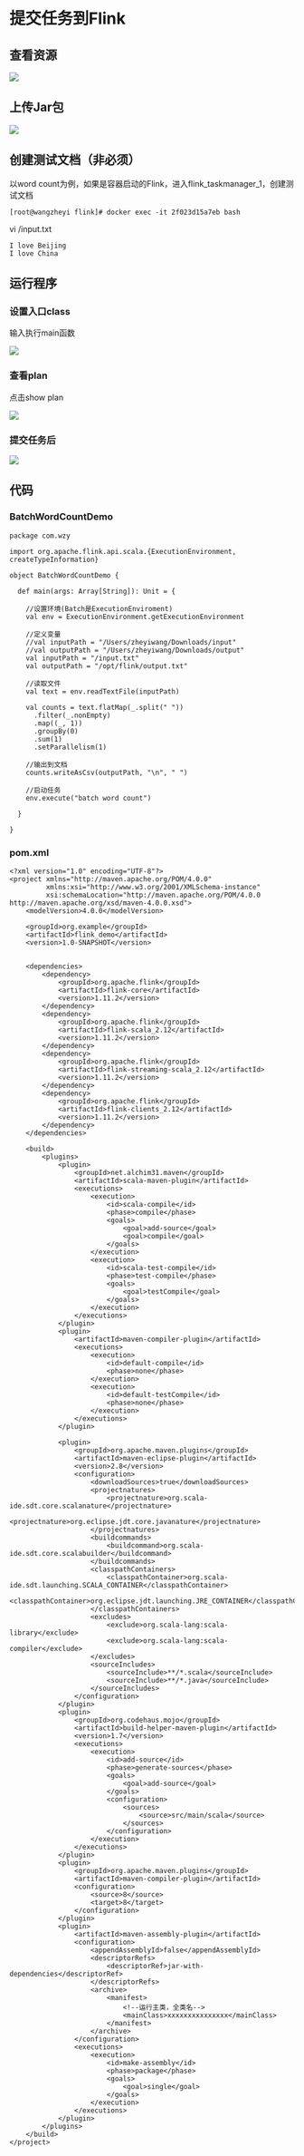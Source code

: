 # 提交任务到Flink

## 查看资源

![](Images/1.png)

## 上传Jar包

![](Images/2.png)

## 创建测试文档（非必须）
以word count为例，如果是容器启动的Flink，进入flink_taskmanager_1，创建测试文档

	[root@wangzheyi flink]# docker exec -it 2f023d15a7eb bash

vi /input.txt

	I love Beijing 
	I love China
	
	
## 运行程序

### 设置入口class

输入执行main函数

![](Images/3.png)


### 查看plan

点击show plan

![](Images/4.png)


### 提交任务后

![](Images/5.png)


## 代码

### BatchWordCountDemo

	package com.wzy
	
	import org.apache.flink.api.scala.{ExecutionEnvironment, createTypeInformation}
	
	object BatchWordCountDemo {
	
	  def main(args: Array[String]): Unit = {
	
	    //设置环境(Batch是ExecutionEnviroment)
	    val env = ExecutionEnvironment.getExecutionEnvironment
	
	    //定义变量
	    //val inputPath = "/Users/zheyiwang/Downloads/input"
	    //val outputPath = "/Users/zheyiwang/Downloads/output"
	    val inputPath = "/input.txt"
	    val outputPath = "/opt/flink/output.txt"
	
	    //读取文件
	    val text = env.readTextFile(inputPath)
	
	    val counts = text.flatMap(_.split(" "))
	      .filter(_.nonEmpty)
	      .map((_, 1))
	      .groupBy(0)
	      .sum(1)
	      .setParallelism(1)
	
	    //输出到文档
	    counts.writeAsCsv(outputPath, "\n", " ")
	
	    //启动任务
	    env.execute("batch word count")
	
	  }
	
	}

### pom.xml

	<?xml version="1.0" encoding="UTF-8"?>
	<project xmlns="http://maven.apache.org/POM/4.0.0"
	         xmlns:xsi="http://www.w3.org/2001/XMLSchema-instance"
	         xsi:schemaLocation="http://maven.apache.org/POM/4.0.0 http://maven.apache.org/xsd/maven-4.0.0.xsd">
	    <modelVersion>4.0.0</modelVersion>
	
	    <groupId>org.example</groupId>
	    <artifactId>flink_demo</artifactId>
	    <version>1.0-SNAPSHOT</version>
	
	
	    <dependencies>
	        <dependency>
	            <groupId>org.apache.flink</groupId>
	            <artifactId>flink-core</artifactId>
	            <version>1.11.2</version>
	        </dependency>
	        <dependency>
	            <groupId>org.apache.flink</groupId>
	            <artifactId>flink-scala_2.12</artifactId>
	            <version>1.11.2</version>
	        </dependency>
	        <dependency>
	            <groupId>org.apache.flink</groupId>
	            <artifactId>flink-streaming-scala_2.12</artifactId>
	            <version>1.11.2</version>
	        </dependency>
	        <dependency>
	            <groupId>org.apache.flink</groupId>
	            <artifactId>flink-clients_2.12</artifactId>
	            <version>1.11.2</version>
	        </dependency>
	    </dependencies>
	
	    <build>
	        <plugins>
	            <plugin>
	                <groupId>net.alchim31.maven</groupId>
	                <artifactId>scala-maven-plugin</artifactId>
	                <executions>
	                    <execution>
	                        <id>scala-compile</id>
	                        <phase>compile</phase>
	                        <goals>
	                            <goal>add-source</goal>
	                            <goal>compile</goal>
	                        </goals>
	                    </execution>
	                    <execution>
	                        <id>scala-test-compile</id>
	                        <phase>test-compile</phase>
	                        <goals>
	                            <goal>testCompile</goal>
	                        </goals>
	                    </execution>
	                </executions>
	            </plugin>
	            <plugin>
	                <artifactId>maven-compiler-plugin</artifactId>
	                <executions>
	                    <execution>
	                        <id>default-compile</id>
	                        <phase>none</phase>
	                    </execution>
	                    <execution>
	                        <id>default-testCompile</id>
	                        <phase>none</phase>
	                    </execution>
	                </executions>
	            </plugin>
	
	            <plugin>
	                <groupId>org.apache.maven.plugins</groupId>
	                <artifactId>maven-eclipse-plugin</artifactId>
	                <version>2.8</version>
	                <configuration>
	                    <downloadSources>true</downloadSources>
	                    <projectnatures>
	                        <projectnature>org.scala-ide.sdt.core.scalanature</projectnature>
	                        <projectnature>org.eclipse.jdt.core.javanature</projectnature>
	                    </projectnatures>
	                    <buildcommands>
	                        <buildcommand>org.scala-ide.sdt.core.scalabuilder</buildcommand>
	                    </buildcommands>
	                    <classpathContainers>
	                        <classpathContainer>org.scala-ide.sdt.launching.SCALA_CONTAINER</classpathContainer>
	                        <classpathContainer>org.eclipse.jdt.launching.JRE_CONTAINER</classpathContainer>
	                    </classpathContainers>
	                    <excludes>
	                        <exclude>org.scala-lang:scala-library</exclude>
	                        <exclude>org.scala-lang:scala-compiler</exclude>
	                    </excludes>
	                    <sourceIncludes>
	                        <sourceInclude>**/*.scala</sourceInclude>
	                        <sourceInclude>**/*.java</sourceInclude>
	                    </sourceIncludes>
	                </configuration>
	            </plugin>
	            <plugin>
	                <groupId>org.codehaus.mojo</groupId>
	                <artifactId>build-helper-maven-plugin</artifactId>
	                <version>1.7</version>
	                <executions>
	                    <execution>
	                        <id>add-source</id>
	                        <phase>generate-sources</phase>
	                        <goals>
	                            <goal>add-source</goal>
	                        </goals>
	                        <configuration>
	                            <sources>
	                                <source>src/main/scala</source>
	                            </sources>
	                        </configuration>
	                    </execution>
	                </executions>
	            </plugin>
	            <plugin>
	                <groupId>org.apache.maven.plugins</groupId>
	                <artifactId>maven-compiler-plugin</artifactId>
	                <configuration>
	                    <source>8</source>
	                    <target>8</target>
	                </configuration>
	            </plugin>
	            <plugin>
	                <artifactId>maven-assembly-plugin</artifactId>
	                <configuration>
	                    <appendAssemblyId>false</appendAssemblyId>
	                    <descriptorRefs>
	                        <descriptorRef>jar-with-dependencies</descriptorRef>
	                    </descriptorRefs>
	                    <archive>
	                        <manifest>
	                            <!--运行主类，全类名-->
	                            <mainClass>xxxxxxxxxxxxxxx</mainClass>
	                        </manifest>
	                    </archive>
	                </configuration>
	                <executions>
	                    <execution>
	                        <id>make-assembly</id>
	                        <phase>package</phase>
	                        <goals>
	                            <goal>single</goal>
	                        </goals>
	                    </execution>
	                </executions>
	            </plugin>
	        </plugins>
	    </build>
	</project>